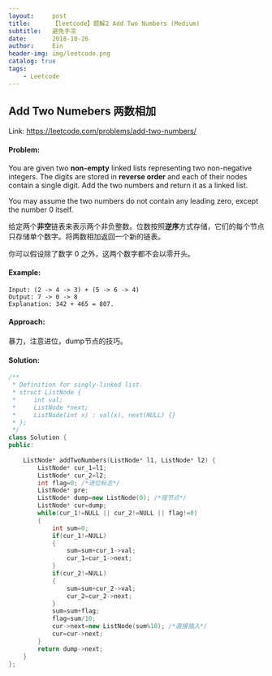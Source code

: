 ```yaml
---
layout:     post
title:      【leetcode】题解2 Add Two Numbers (Medium)
subtitle:   避免手凉
date:       2018-10-26
author:     Ein
header-img: img/leetcode.png
catalog: true
tags:
    - Leetcode
---
```

## Add Two Numebers	两数相加

Link: <https://leetcode.com/problems/add-two-numbers/>

#### Problem:

You are given two **non-empty** linked lists representing two non-negative integers. The digits are stored in **reverse order** and each of their nodes contain a single digit. Add the two numbers and return it as a linked list.

You may assume the two numbers do not contain any leading zero, except the number 0 itself.

给定两个**非空**链表来表示两个非负整数。位数按照**逆序**方式存储，它们的每个节点只存储单个数字。将两数相加返回一个新的链表。

你可以假设除了数字 0 之外，这两个数字都不会以零开头。

#### Example:

```
Input: (2 -> 4 -> 3) + (5 -> 6 -> 4)
Output: 7 -> 0 -> 8
Explanation: 342 + 465 = 807.
```



#### Approach:

暴力，注意进位，dump节点的技巧。

#### Solution:

```c++
/**
 * Definition for singly-linked list.
 * struct ListNode {
 *     int val;
 *     ListNode *next;
 *     ListNode(int x) : val(x), next(NULL) {}
 * };
 */
class Solution {
public:
    
    ListNode* addTwoNumbers(ListNode* l1, ListNode* l2) {
        ListNode* cur_1=l1;
        ListNode* cur_2=l2;
        int flag=0; /*进位标志*/
        ListNode* pre;
        ListNode* dump=new ListNode(0); /*哑节点*/
        ListNode* cur=dump;
        while(cur_1!=NULL || cur_2!=NULL || flag!=0)
        {
            int sum=0;
            if(cur_1!=NULL)
            {
                sum=sum+cur_1->val;
                cur_1=cur_1->next;
            }
            if(cur_2!=NULL)
            {
                sum=sum+cur_2->val;
                cur_2=cur_2->next;
            }
            sum=sum+flag;
            flag=sum/10;
            cur->next=new ListNode(sum%10); /*直接插入*/
            cur=cur->next;
        }
        return dump->next;
    }
};
```

